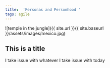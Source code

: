 ```yaml
---
title:  'Personas and Personhood '
tags: agile
---
```


![temple in the jungle]({{ site.url }}{{ site.baseurl }}/assets/images/mexico.jpg)

## This is a title 

I take issue with whatever I take issue with today 